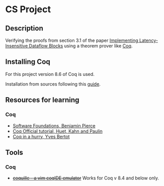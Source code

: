 CS Project
==========

Description
-----------

Verifying the proofs from section 3.1 of the paper [Implementing Latency-Insensitive Dataflow Blocks](http://www.cs.columbia.edu/~sedwards/papers/cao2015implementing.pdf) using a theorem prover like [Coq](https://coq.inria.fr/download).

Installing Coq
--------------

For this project version 8.6 of Coq is used.

Installation from sources following this [guide](https://coq.inria.fr/cocorico/Installation%20of%20Coq%20on%20Linux).

Resources for learning
----------------------

### Coq

- [Software Foundations, Benjamin Pierce](https://www.cis.upenn.edu/~bcpierce/sf/current/index.html)
- [Coq Official tutorial, Huet, Kahn and Paulin](https://coq.inria.fr/distrib/V8.6/files/Tutorial.pdf)
- [Coq in a hurry, Yves Bertot](https://cel.archives-ouvertes.fr/inria-00001173v5/document)


Tools
-----

### Coq

- ~~[coquille - a vim coqIDE emulator](https://github.com/the-lambda-church/coquille)~~ Works for Coq v 8.4 and below only.

